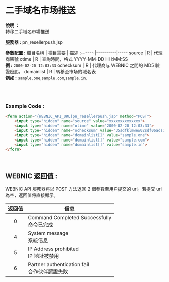 # 二手域名市场推送

**說明 ：** <br> 
轉移二手域名市場推送

**服務器 :** pn_resellerpush.jsp

**參數配置 :**
欄目名稱 | 欄目需要 | 描述
:------:|----------|-----
source | R | 代理商賬號
otime | R | 查詢時間，格式 YYYY-MM-DD HH:MM:SS <br> **例 :** `2000-02-20 12:03:33`
ochecksum | R | 代理商与 WEBNIC 之間的 MD5 驗證密匙。
domainlist | R | 转移至市场的域名表 <br>**例如 :** `sample.one`,`sample.com`,`sample.in`.

<br><br>

### Example Code :

```HTML
<form action="{WEBNIC_API_URL}pn_resellerpush.jsp" method="POST"> 
    <input type="hidden" name="source" value="xxxxxxxxxxxxxx"> 
    <input type="hidden" name="otime" value="2000-02-20 12:03:33"> 
    <input type="hidden" name="ochecksum" value="35sdfklmwew02sdf06ads1asd3">
    <input type="hidden" name="domainlist[]" value="sample.one">
    <input type="hidden" name="domainlist[]" value="sample.com">
    <input type="hidden" name="domainlist[]" value="sample.in">
</form>
```

<br>

WEBNIC 返回值 :
-----
WEBNIC API 服務器将以 POST 方法返回 2 個參數至用户提交的 url。若提交 url 為空，返回值将直接顯示。

返回值 | 信息
:-----:|-----
0 | Command Completed Successfully <br> 命令已完成
4 | System message <br> 系統信息
5 | IP Address prohibited <br> IP 地址被禁用
6 | Partner authentication fail <br> 合作伙伴認證失敗
